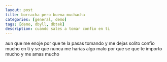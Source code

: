 ```yaml
---
layout: post
title: borracha pero buena muchacha
categories: [general, demo]
tags: [demo, dbyll, dbtek]
description: cuando sales a tomar confio en ti 
---
```



aun que me enoje por que te la pasas tomando y me dejas solito
confio mucho en ti y se que nunca me harias algo malo
por que se que te importo mucho y me amas mucho

